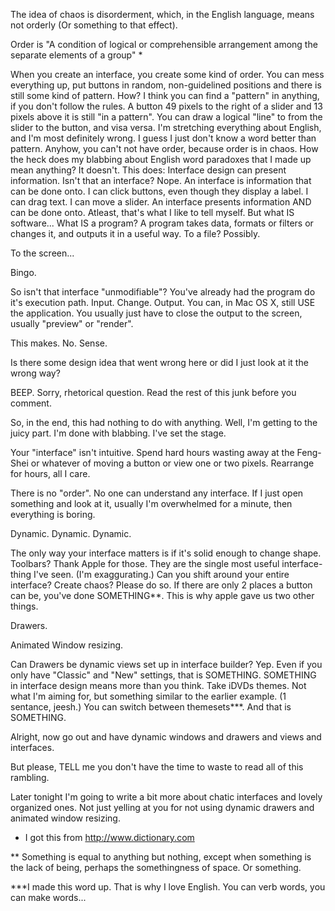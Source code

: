 The idea of chaos is disorderment, which, in the English language, means not orderly (Or something to that effect).


Order is "A condition of logical or comprehensible arrangement among the separate elements of a group" *


When you create an interface, you create some kind of order. You can mess everything up, put buttons in random, non-guidelined positions and there is still some kind of pattern. How?
I think you can find a "pattern" in anything, if you don't follow the rules. A button 49 pixels to the right of a slider and 13 pixels above it is still "in a pattern". You can draw a logical "line" to from the slider to the button, and visa versa. I'm stretching everything about English, and I'm most definitely wrong. I guess I just don't know a word better than pattern. Anyhow, you can't not have order, because order is in chaos. How the heck does my blabbing about English word paradoxes that I made up mean anything? It doesn't. This does:
Interface design can present information. Isn't that an interface? Nope. An interface is information that can be done onto. I can click buttons, even though they display a label. I can drag text. I can move a slider. An interface presents information AND can be done onto. Atleast, that's what I like to tell myself. But what IS software... What IS a program? A program takes data, formats or filters or changes it, and outputs it in a useful way. To a file? Possibly. 

To the screen...

Bingo.

So isn't that interface "unmodifiable"? You've already had the program do it's execution path. Input. Change. Output. You can, in Mac OS X, still USE the application. You usually just have to close the output to the screen, usually "preview" or "render".

This makes. No. Sense.

Is there some design idea that went wrong here or did I just look at it the wrong way?

BEEP. Sorry, rhetorical question. Read the rest of this junk before you comment.

So, in the end, this had nothing to do with anything. Well, I'm getting to the juicy part. I'm done with blabbing. I've set the stage.

Your "interface" isn't intuitive. Spend hard hours wasting away at the Feng-Shei or whatever of moving a button or view one or two pixels. Rearrange for hours, all I care.

There is no "order". No one can understand any interface. If I just open something and look at it, usually I'm overwhelmed for a minute, then everything is boring.

Dynamic. Dynamic. Dynamic.

The only way your interface matters is if it's solid enough to change shape. Toolbars? Thank Apple for those. They are the single most useful interface-thing I've seen. (I'm exaggurating.)
Can you shift around your entire interface? Create chaos? Please do so. If there are only 2 places a button can be, you've done SOMETHING**. This is why apple gave us two other things.

Drawers.

Animated Window resizing.

Can Drawers be dynamic views set up in interface builder? Yep. Even if you only have  "Classic" and "New" settings, that is SOMETHING. SOMETHING in interface design means more than you think. Take iDVDs themes. Not what I'm aiming for, but something similar to the earlier example. (1 sentance, jeesh.) You can switch between themesets***. And that is SOMETHING.

 Alright, now go out and have dynamic windows and drawers and views and interfaces.

But please, TELL me you don't have the time to waste to read all of this rambling.

Later tonight I'm going to write a bit more about chatic interfaces and lovely organized ones. Not just yelling at you for not using dynamic drawers and animated window resizing.

* I got this from http://www.dictionary.com

** Something is equal to anything but nothing, except when something is the lack of being, perhaps the somethingness of space. Or something.

***I made this word up. That is why I love English. You can verb words, you can make words...